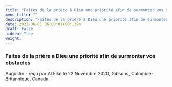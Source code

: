 ```yaml
---
title: "Faites de la prière à Dieu une priorité afin de surmonter vos obstacles"
menu_title: ""
description: "Faites de la prière à Dieu une priorité afin de surmonter vos obstacles"
date: 2022-06-01 06:00:01+00:1324
draft: False
hidden: True
weight:
---
```

### Faites de la prière à Dieu une priorité afin de surmonter vos obstacles

Augustin - reçu par Al Fike le 22 Novembre 2020, Gibsons, Colombie-Britannique, Canada.



